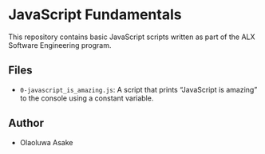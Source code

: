# JavaScript Fundamentals

This repository contains basic JavaScript scripts written as part of the ALX Software Engineering program.

## Files

- `0-javascript_is_amazing.js`: A script that prints “JavaScript is amazing” to the console using a constant variable.

## Author

- Olaoluwa Asake
